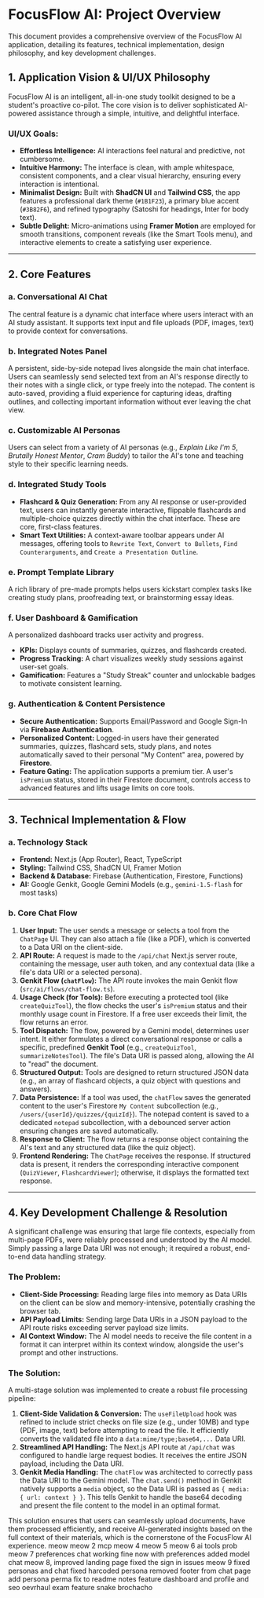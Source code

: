 
# FocusFlow AI: Project Overview

This document provides a comprehensive overview of the FocusFlow AI application, detailing its features, technical implementation, design philosophy, and key development challenges.

## 1. Application Vision & UI/UX Philosophy

FocusFlow AI is an intelligent, all-in-one study toolkit designed to be a student's proactive co-pilot. The core vision is to deliver sophisticated AI-powered assistance through a simple, intuitive, and delightful interface.

### UI/UX Goals:
- **Effortless Intelligence:** AI interactions feel natural and predictive, not cumbersome.
- **Intuitive Harmony:** The interface is clean, with ample whitespace, consistent components, and a clear visual hierarchy, ensuring every interaction is intentional.
- **Minimalist Design:** Built with **ShadCN UI** and **Tailwind CSS**, the app features a professional dark theme (`#1B1F23`), a primary blue accent (`#3B82F6`), and refined typography (Satoshi for headings, Inter for body text).
- **Subtle Delight:** Micro-animations using **Framer Motion** are employed for smooth transitions, component reveals (like the Smart Tools menu), and interactive elements to create a satisfying user experience.

---

## 2. Core Features

### a. Conversational AI Chat
The central feature is a dynamic chat interface where users interact with an AI study assistant. It supports text input and file uploads (PDF, images, text) to provide context for conversations.

### b. Integrated Notes Panel
A persistent, side-by-side notepad lives alongside the main chat interface. Users can seamlessly send selected text from an AI's response directly to their notes with a single click, or type freely into the notepad. The content is auto-saved, providing a fluid experience for capturing ideas, drafting outlines, and collecting important information without ever leaving the chat view.

### c. Customizable AI Personas
Users can select from a variety of AI personas (e.g., *Explain Like I'm 5*, *Brutally Honest Mentor*, *Cram Buddy*) to tailor the AI's tone and teaching style to their specific learning needs.

### d. Integrated Study Tools
- **Flashcard & Quiz Generation:** From any AI response or user-provided text, users can instantly generate interactive, flippable flashcards and multiple-choice quizzes directly within the chat interface. These are core, first-class features.
- **Smart Text Utilities:** A context-aware toolbar appears under AI messages, offering tools to `Rewrite Text`, `Convert to Bullets`, `Find Counterarguments`, and `Create a Presentation Outline`.

### e. Prompt Template Library
A rich library of pre-made prompts helps users kickstart complex tasks like creating study plans, proofreading text, or brainstorming essay ideas.

### f. User Dashboard & Gamification
A personalized dashboard tracks user activity and progress.
- **KPIs:** Displays counts of summaries, quizzes, and flashcards created.
- **Progress Tracking:** A chart visualizes weekly study sessions against user-set goals.
- **Gamification:** Features a "Study Streak" counter and unlockable badges to motivate consistent learning.

### g. Authentication & Content Persistence
- **Secure Authentication:** Supports Email/Password and Google Sign-In via **Firebase Authentication**.
- **Personalized Content:** Logged-in users have their generated summaries, quizzes, flashcard sets, study plans, and notes automatically saved to their personal "My Content" area, powered by **Firestore**.
- **Feature Gating:** The application supports a premium tier. A user's `isPremium` status, stored in their Firestore document, controls access to advanced features and lifts usage limits on core tools.

---

## 3. Technical Implementation & Flow

### a. Technology Stack
- **Frontend:** Next.js (App Router), React, TypeScript
- **Styling:** Tailwind CSS, ShadCN UI, Framer Motion
- **Backend & Database:** Firebase (Authentication, Firestore, Functions)
- **AI:** Google Genkit, Google Gemini Models (e.g., `gemini-1.5-flash` for most tasks)

### b. Core Chat Flow
1.  **User Input:** The user sends a message or selects a tool from the `ChatPage` UI. They can also attach a file (like a PDF), which is converted to a Data URI on the client-side.
2.  **API Route:** A request is made to the `/api/chat` Next.js server route, containing the message, user auth token, and any contextual data (like a file's data URI or a selected persona).
3.  **Genkit Flow (`chatFlow`):** The API route invokes the main Genkit flow (`src/ai/flows/chat-flow.ts`).
4.  **Usage Check (for Tools):** Before executing a protected tool (like `createQuizTool`), the flow checks the user's `isPremium` status and their monthly usage count in Firestore. If a free user exceeds their limit, the flow returns an error.
5.  **Tool Dispatch:** The flow, powered by a Gemini model, determines user intent. It either formulates a direct conversational response or calls a specific, predefined **Genkit Tool** (e.g., `createQuizTool`, `summarizeNotesTool`). The file's Data URI is passed along, allowing the AI to "read" the document.
6.  **Structured Output:** Tools are designed to return structured JSON data (e.g., an array of flashcard objects, a quiz object with questions and answers).
7.  **Data Persistence:** If a tool was used, the `chatFlow` saves the generated content to the user's Firestore `My Content` subcollection (e.g., `/users/{userId}/quizzes/{quizId}`). The notepad content is saved to a dedicated `notepad` subcollection, with a debounced server action ensuring changes are saved automatically.
8.  **Response to Client:** The flow returns a response object containing the AI's text and any structured data (like the quiz object).
9.  **Frontend Rendering:** The `ChatPage` receives the response. If structured data is present, it renders the corresponding interactive component (`QuizViewer`, `FlashcardViewer`); otherwise, it displays the formatted text response.

---

## 4. Key Development Challenge & Resolution

A significant challenge was ensuring that large file contexts, especially from multi-page PDFs, were reliably processed and understood by the AI model. Simply passing a large Data URI was not enough; it required a robust, end-to-end data handling strategy.

### The Problem:
- **Client-Side Processing:** Reading large files into memory as Data URIs on the client can be slow and memory-intensive, potentially crashing the browser tab.
- **API Payload Limits:** Sending large Data URIs in a JSON payload to the API route risks exceeding server payload size limits.
- **AI Context Window:** The AI model needs to receive the file content in a format it can interpret within its context window, alongside the user's prompt and other instructions.

### The Solution:
A multi-stage solution was implemented to create a robust file processing pipeline:
1.  **Client-Side Validation & Conversion:** The `useFileUpload` hook was refined to include strict checks on file size (e.g., under 10MB) and type (PDF, image, text) before attempting to read the file. It efficiently converts the validated file into a `data:mime/type;base64,...` Data URI.
2.  **Streamlined API Handling:** The Next.js API route at `/api/chat` was configured to handle large request bodies. It receives the entire JSON payload, including the Data URI.
3.  **Genkit Media Handling:** The `chatFlow` was architected to correctly pass the Data URI to the Gemini model. The `chat.send()` method in Genkit natively supports a `media` object, so the Data URI is passed as `{ media: { url: context } }`. This tells Genkit to handle the base64 decoding and present the file content to the model in an optimal format.

This solution ensures that users can seamlessly upload documents, have them processed efficiently, and receive AI-generated insights based on the full context of their materials, which is the cornerstone of the FocusFlow AI experience.
meow
meow 2
mcp
meow 4
meow 5
meow 6
ai tools prob
meow 7 preferences
chat working fine now with preferences
added model chat
meow 8, improved landing page
fixed the sign in issues
meow 9
fixed personas and chat
fixed harcoded persona
removed footer from chat page
add persona perma fix to readme
notes feature
dashboard and profile and seo oevrhaul
exam feature
snake
brochacho